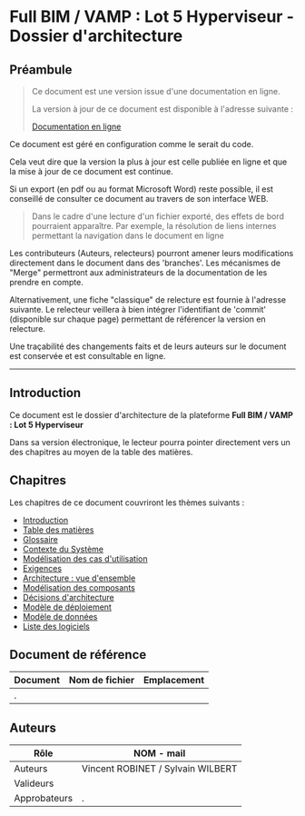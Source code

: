 # Full BIM / VAMP : Lot 5 Hyperviseur - Dossier d'architecture

## Préambule

> Ce document est une version issue d'une documentation en ligne.
>
> La version à jour de ce document est disponible à l'adresse suivante :
>
> [Documentation en ligne](https://bitbucket.org/dtechsixense/platform/src/master/1.ArchitectureDossier/0000.Introduction.md)

Ce document est géré en configuration comme le serait du code.

Cela veut dire que la version la plus à jour est celle publiée en ligne et que la mise à jour de ce document est continue.

Si un export (en pdf ou au format Microsoft Word) reste possible, il est conseillé de consulter ce document au travers de son interface WEB.

>Dans le cadre d'une lecture d'un fichier exporté, des effets de bord pourraient apparaître. Par exemple, la résolution de liens internes permettant la navigation dans le document en ligne

Les contributeurs (Auteurs, relecteurs) pourront amener leurs modifications directement dans le document dans des 'branches'.
Les mécanismes de "Merge" permettront aux administrateurs de la documentation de les prendre en compte.

Alternativement, une fiche "classique" de relecture est fournie à l'adresse suivante. Le relecteur veillera à bien intégrer l'identifiant de 'commit' (disponible sur chaque page) permettant de référencer la version en relecture.

Une traçabilité des changements faits et de leurs auteurs sur le document est conservée et est consultable en ligne.

* * *

## Introduction

Ce document est le dossier d'architecture de la plateforme **Full BIM / VAMP : Lot 5 Hyperviseur**

Dans sa version électronique, le lecteur pourra pointer directement vers un des chapitres au moyen de la table des matières.

## Chapitres

Les chapitres de ce document couvriront les thèmes suivants :

- [Introduction](./0000.Introduction.md)
- [Table des matières](./0001.TableOfContent.markdown)
- [Glossaire](./0002.Glossary.md)
- [Contexte du Système](./0100.SystemContext.md)
- [Modélisation des cas d'utilisation](./0200.UseCaseModel.md)
- [Exigences](./0300.Requirements.md)
- [Architecture : vue d'ensemble](./0400.ArchitectureOverview.md)
- [Modélisation des composants](./0500.ComponentsModel.md)
- [Décisions d'architecture](./0600.ArchitectureDecisions.md)
- [Modèle de déploiement](./0700.DeploymentModel.md)
- [Modèle de données](./0800.DataModel.md)
- [Liste des logiciels](./0900.COTSList.md)

## Document de référence

|Document| Nom de fichier|Emplacement|
|---|---|---|
|. | |   |


## Auteurs

| Rôle      | NOM - mail                           |
| --------- | -------------------------------------- |
| Auteurs   | Vincent ROBINET / Sylvain WILBERT  |
| Valideurs  |                                        |
| Approbateurs | .                                      |